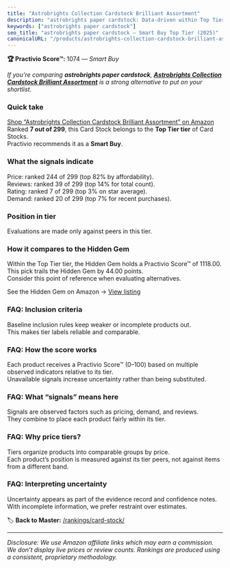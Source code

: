 ```yaml
---
title: "Astrobrights Collection Cardstock Brilliant Assortment"
description: "astrobrights paper cardstock: Data-driven within Top Tier ranking using the Practivio Score™. Positioned by quality, value, demand, findability, momentum."
keywords: ["astrobrights paper cardstock"]
seo_title: "astrobrights paper cardstock — Smart Buy Top Tier (2025)"
canonicalURL: "/products/astrobrights-collection-cardstock-brilliant-assortment-B07ZWFDB4N/"
---
```


**🏆 Practivio Score™:** 1074 — _Smart Buy_


*If you're comparing **astrobrights paper cardstock**, **[Astrobrights Collection Cardstock Brilliant Assortment](https://www.amazon.com/dp/B07ZWFDB4N?tag=practivio-20)** is a strong alternative to put on your shortlist.*
### Quick take
[Shop “Astrobrights Collection Cardstock Brilliant Assortment” on Amazon](https://www.amazon.com/dp/B07ZWFDB4N?tag=practivio-20)
Ranked **7 out of 299**, this Card Stock belongs to the **Top Tier tier** of Card Stocks.  
Practivio recommends it as a **Smart Buy**.

### What the signals indicate
Price: ranked 244 of 299 (top 82% by affordability).  
Reviews: ranked 39 of 299 (top 14% for total count).  
Rating: ranked 7 of 299 (top 3% on star average).  
Demand: ranked 20 of 299 (top 7% for recent purchases).

### Position in tier
Evaluations are made only against peers in this tier.

### How it compares to the Hidden Gem
Within the Top Tier tier, the Hidden Gem holds a Practivio Score™ of 1118.00.  
This pick trails the Hidden Gem by 44.00 points.  
Consider this point of reference when evaluating alternatives.  

See the Hidden Gem on Amazon → [View listing](https://www.amazon.com/dp/B00KKXA3LI?tag=practivio-20)

### FAQ: Inclusion criteria
Baseline inclusion rules keep weaker or incomplete products out.  
This makes tier labels reliable and comparable.

### FAQ: How the score works
Each product receives a Practivio Score™ (0–100) based on multiple observed indicators relative to its tier.  
Unavailable signals increase uncertainty rather than being substituted.

### FAQ: What “signals” means here
Signals are observed factors such as pricing, demand, and reviews.  
They combine to place each product fairly within its tier.

### FAQ: Why price tiers?
Tiers organize products into comparable groups by price.  
Each product’s position is measured against its tier peers, not against items from a different band.

### FAQ: Interpreting uncertainty
Uncertainty appears as part of the evidence record and confidence notes.  
With incomplete information, we prefer restraint over estimates.


🏷️ **Back to Master:** [/rankings/card-stock/](/rankings/card-stock/)

---
_Disclosure: We use Amazon affiliate links which may earn a commission. We don’t display live prices or review counts. Rankings are produced using a consistent, proprietary methodology._
